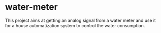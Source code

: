 # water-meter
This project aims at getting an analog signal from a water meter and use it for a house automatization system to control the water consumption.
